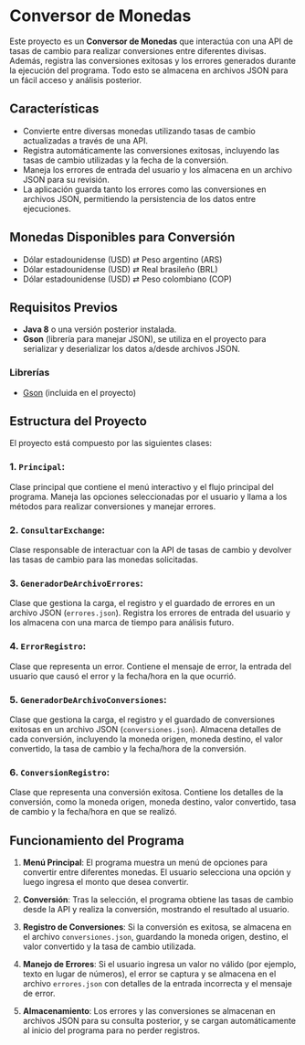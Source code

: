 # Conversor de Monedas

Este proyecto es un **Conversor de Monedas** que interactúa con una API de tasas de cambio para realizar conversiones entre diferentes divisas. Además, registra las conversiones exitosas y los errores generados durante la ejecución del programa. Todo esto se almacena en archivos JSON para un fácil acceso y análisis posterior.

## Características

- Convierte entre diversas monedas utilizando tasas de cambio actualizadas a través de una API.
- Registra automáticamente las conversiones exitosas, incluyendo las tasas de cambio utilizadas y la fecha de la conversión.
- Maneja los errores de entrada del usuario y los almacena en un archivo JSON para su revisión.
- La aplicación guarda tanto los errores como las conversiones en archivos JSON, permitiendo la persistencia de los datos entre ejecuciones.

## Monedas Disponibles para Conversión

- Dólar estadounidense (USD) ⇄ Peso argentino (ARS)
- Dólar estadounidense (USD) ⇄ Real brasileño (BRL)
- Dólar estadounidense (USD) ⇄ Peso colombiano (COP)

## Requisitos Previos

- **Java 8** o una versión posterior instalada.
- **Gson** (librería para manejar JSON), se utiliza en el proyecto para serializar y deserializar los datos a/desde archivos JSON.

### Librerías

- [Gson](https://github.com/google/gson) (incluida en el proyecto)

## Estructura del Proyecto

El proyecto está compuesto por las siguientes clases:

### 1. **`Principal`**: 
Clase principal que contiene el menú interactivo y el flujo principal del programa. Maneja las opciones seleccionadas por el usuario y llama a los métodos para realizar conversiones y manejar errores.

### 2. **`ConsultarExchange`**:
Clase responsable de interactuar con la API de tasas de cambio y devolver las tasas de cambio para las monedas solicitadas.

### 3. **`GeneradorDeArchivoErrores`**:
Clase que gestiona la carga, el registro y el guardado de errores en un archivo JSON (`errores.json`). Registra los errores de entrada del usuario y los almacena con una marca de tiempo para análisis futuro.

### 4. **`ErrorRegistro`**:
Clase que representa un error. Contiene el mensaje de error, la entrada del usuario que causó el error y la fecha/hora en la que ocurrió.

### 5. **`GeneradorDeArchivoConversiones`**:
Clase que gestiona la carga, el registro y el guardado de conversiones exitosas en un archivo JSON (`conversiones.json`). Almacena detalles de cada conversión, incluyendo la moneda origen, moneda destino, el valor convertido, la tasa de cambio y la fecha/hora de la conversión.

### 6. **`ConversionRegistro`**:
Clase que representa una conversión exitosa. Contiene los detalles de la conversión, como la moneda origen, moneda destino, valor convertido, tasa de cambio y la fecha/hora en que se realizó.

## Funcionamiento del Programa

1. **Menú Principal**: El programa muestra un menú de opciones para convertir entre diferentes monedas. El usuario selecciona una opción y luego ingresa el monto que desea convertir.
   
2. **Conversión**: Tras la selección, el programa obtiene las tasas de cambio desde la API y realiza la conversión, mostrando el resultado al usuario.

3. **Registro de Conversiones**: Si la conversión es exitosa, se almacena en el archivo `conversiones.json`, guardando la moneda origen, destino, el valor convertido y la tasa de cambio utilizada.

4. **Manejo de Errores**: Si el usuario ingresa un valor no válido (por ejemplo, texto en lugar de números), el error se captura y se almacena en el archivo `errores.json` con detalles de la entrada incorrecta y el mensaje de error.

5. **Almacenamiento**: Los errores y las conversiones se almacenan en archivos JSON para su consulta posterior, y se cargan automáticamente al inicio del programa para no perder registros.
